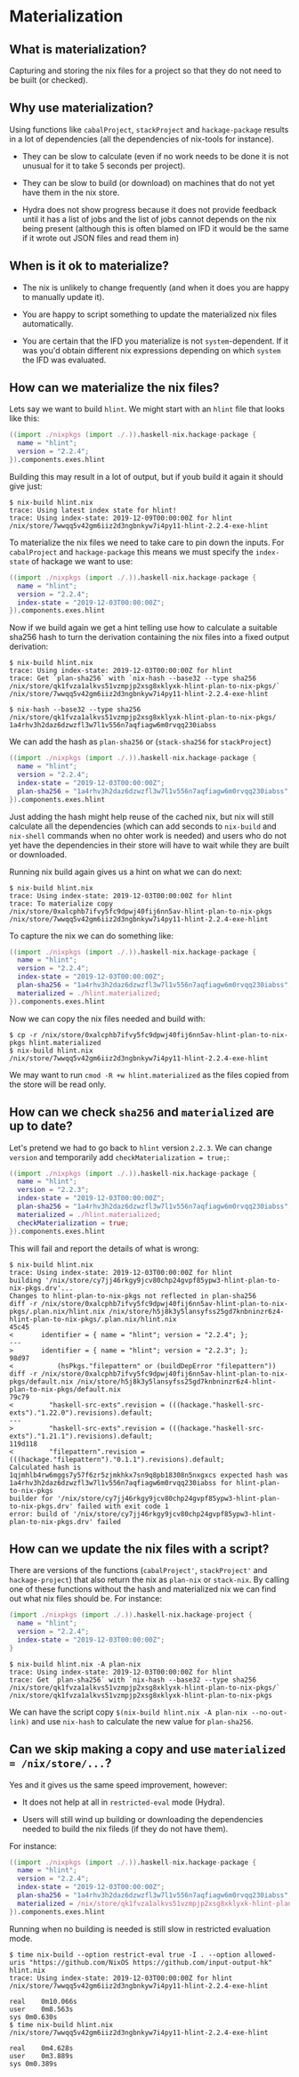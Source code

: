 # Materialization

## What is materialization?

Capturing and storing the nix files for a project so that they do
not need to be built (or checked).

## Why use materialization?

Using functions like `cabalProject`, `stackProject` and `hackage-package`
results in a lot of dependencies (all the dependencies of nix-tools
for instance).

* They can be slow to calculate (even if no work needs to be done it
  is not unusual for it to take 5 seconds per project).

* They can be slow to build (or download) on machines that do not
  yet have them in the nix store.

* Hydra does not show progress because it does not provide feedback
  until it has a list of jobs and the list of jobs cannot depends
  on the nix being present (although this is often blamed on IFD
  it would be the same if it wrote out JSON files and read them in)

## When is it ok to materialize?

* The nix is unlikely to change frequently (and when it does you
  are happy to manually update it).

* You are happy to script something to update the materialized
  nix files automatically.
* You are certain that the IFD you materialize is not `system`-dependent. If it was you'd
   obtain different nix expressions depending on which `system` the IFD was evaluated.
   
## How can we materialize the nix files?

Lets say we want to build `hlint`.  We might start with an `hlint`
file that looks like this:

```nix
((import ./nixpkgs (import ./.)).haskell-nix.hackage-package {
  name = "hlint";
  version = "2.2.4";
}).components.exes.hlint
```

Building this may result in a lot of output, but if youb build
it again it should give just:

```
$ nix-build hlint.nix 
trace: Using latest index state for hlint!
trace: Using index-state: 2019-12-09T00:00:00Z for hlint
/nix/store/7wwqq5v42gm6iiz2d3ngbnkyw7i4py11-hlint-2.2.4-exe-hlint
```

To materialize the nix files we need to take care to pin down the
inputs.  For `cabalProject` and `hackage-package` this means
we must specify the `index-state` of hackage we want to use:

```nix
((import ./nixpkgs (import ./.)).haskell-nix.hackage-package {
  name = "hlint";
  version = "2.2.4";
  index-state = "2019-12-03T00:00:00Z";
}).components.exes.hlint
```

Now if we build again we get a hint telling use how to
calculate a suitable sha256 hash to turn the derivation
containing the nix files into a fixed output derivation:

```
$ nix-build hlint.nix 
trace: Using index-state: 2019-12-03T00:00:00Z for hlint
trace: Get `plan-sha256` with `nix-hash --base32 --type sha256 /nix/store/qk1fvza1alkvs51vzmpjp2xsg8xklyxk-hlint-plan-to-nix-pkgs/`
/nix/store/7wwqq5v42gm6iiz2d3ngbnkyw7i4py11-hlint-2.2.4-exe-hlint

$ nix-hash --base32 --type sha256 /nix/store/qk1fvza1alkvs51vzmpjp2xsg8xklyxk-hlint-plan-to-nix-pkgs/
1a4rhv3h2daz6dzwzfl3w7l1v556n7aqfiagw6m0rvqq230iabss
```

We can add the hash as `plan-sha256` or (`stack-sha256` for
`stackProject`)

```nix
((import ./nixpkgs (import ./.)).haskell-nix.hackage-package {
  name = "hlint";
  version = "2.2.4";
  index-state = "2019-12-03T00:00:00Z";
  plan-sha256 = "1a4rhv3h2daz6dzwzfl3w7l1v556n7aqfiagw6m0rvqq230iabss";
}).components.exes.hlint
```

Just adding the hash might help reuse of the cached nix, but nix will
still calculate all the dependencies (which can add seconds to
`nix-build` and `nix-shell` commands when no ohter work is needed)
and users who do not yet have the dependencies in their store will have
to wait while they are built or downloaded.

Running nix build again gives us a hint on what we can do next:

```
$ nix-build hlint.nix 
trace: Using index-state: 2019-12-03T00:00:00Z for hlint
trace: To materialize copy /nix/store/0xalcphb7ifvy5fc9dpwj40fij6nn5av-hlint-plan-to-nix-pkgs
/nix/store/7wwqq5v42gm6iiz2d3ngbnkyw7i4py11-hlint-2.2.4-exe-hlint
```

To capture the nix we can do something like:

```nix
((import ./nixpkgs (import ./.)).haskell-nix.hackage-package {
  name = "hlint";
  version = "2.2.4";
  index-state = "2019-12-03T00:00:00Z";
  plan-sha256 = "1a4rhv3h2daz6dzwzfl3w7l1v556n7aqfiagw6m0rvqq230iabss";
  materialized = ./hlint.materialized;
}).components.exes.hlint
```

Now we can copy the nix files needed and build with:

```
$ cp -r /nix/store/0xalcphb7ifvy5fc9dpwj40fij6nn5av-hlint-plan-to-nix-pkgs hlint.materialized
$ nix-build hlint.nix 
/nix/store/7wwqq5v42gm6iiz2d3ngbnkyw7i4py11-hlint-2.2.4-exe-hlint
```

We may want to run `cmod -R +w hlint.materialized` as the files copied from the
store will be read only.

## How can we check `sha256` and `materialized` are up to date?

Let's pretend we had to go back to `hlint` version `2.2.3`.
We can change `version` and temporarily add
`checkMaterialization = true;`:

```nix
((import ./nixpkgs (import ./.)).haskell-nix.hackage-package {
  name = "hlint";
  version = "2.2.3";
  index-state = "2019-12-03T00:00:00Z";
  plan-sha256 = "1a4rhv3h2daz6dzwzfl3w7l1v556n7aqfiagw6m0rvqq230iabss";
  materialized = ./hlint.materialized;
  checkMaterialization = true;
}).components.exes.hlint
```

This will fail and report the details of what is wrong:

```
$ nix-build hlint.nix 
trace: Using index-state: 2019-12-03T00:00:00Z for hlint
building '/nix/store/cy7jj46rkgy9jcv80chp24gvpf85ypw3-hlint-plan-to-nix-pkgs.drv'...
Changes to hlint-plan-to-nix-pkgs not reflected in plan-sha256
diff -r /nix/store/0xalcphb7ifvy5fc9dpwj40fij6nn5av-hlint-plan-to-nix-pkgs/.plan.nix/hlint.nix /nix/store/h5j8k3y5lansyfss25gd7knbninzr6z4-hlint-plan-to-nix-pkgs/.plan.nix/hlint.nix
45c45
<       identifier = { name = "hlint"; version = "2.2.4"; };
---
>       identifier = { name = "hlint"; version = "2.2.3"; };
98d97
<           (hsPkgs."filepattern" or (buildDepError "filepattern"))
diff -r /nix/store/0xalcphb7ifvy5fc9dpwj40fij6nn5av-hlint-plan-to-nix-pkgs/default.nix /nix/store/h5j8k3y5lansyfss25gd7knbninzr6z4-hlint-plan-to-nix-pkgs/default.nix
79c79
<         "haskell-src-exts".revision = (((hackage."haskell-src-exts")."1.22.0").revisions).default;
---
>         "haskell-src-exts".revision = (((hackage."haskell-src-exts")."1.21.1").revisions).default;
119d118
<         "filepattern".revision = (((hackage."filepattern")."0.1.1").revisions).default;
Calculated hash is 1qjmhlb4rw6mggs7y57f6zr5zjmkhkx7sn9q8pb18308n5nxgxcs expected hash was 1a4rhv3h2daz6dzwzfl3w7l1v556n7aqfiagw6m0rvqq230iabss for hlint-plan-to-nix-pkgs
builder for '/nix/store/cy7jj46rkgy9jcv80chp24gvpf85ypw3-hlint-plan-to-nix-pkgs.drv' failed with exit code 1
error: build of '/nix/store/cy7jj46rkgy9jcv80chp24gvpf85ypw3-hlint-plan-to-nix-pkgs.drv' failed
```

## How can we update the nix files with a script?

There are versions of the functions (`cabalProject'`, `stackProject'`
and `hackage-project`) that also return the nix as `plan-nix` or
`stack-nix`.  By calling one of these functions without the
hash and materialized nix we can find out what nix files should be.
For instance:

```nix
(import ./nixpkgs (import ./.)).haskell-nix.hackage-project {
  name = "hlint";
  version = "2.2.4";
  index-state = "2019-12-03T00:00:00Z";
}
```

```
$ nix-build hlint.nix -A plan-nix
trace: Using index-state: 2019-12-03T00:00:00Z for hlint
trace: Get `plan-sha256` with `nix-hash --base32 --type sha256 /nix/store/qk1fvza1alkvs51vzmpjp2xsg8xklyxk-hlint-plan-to-nix-pkgs/`
/nix/store/qk1fvza1alkvs51vzmpjp2xsg8xklyxk-hlint-plan-to-nix-pkgs
```

We can have the script copy `$(nix-build hlint.nix -A plan-nix --no-out-link)`
and use `nix-hash` to calculate the new value for `plan-sha256`.

## Can we skip making a copy and use `materialized = /nix/store/...`?

Yes and it gives us the same speed improvement, however:

* It does not help at all in `restricted-eval` mode (Hydra).

* Users will still wind up building or downloading the dependencies
  needed to build the nix fileds (if they do not have them).

For instance:

```nix
((import ./nixpkgs (import ./.)).haskell-nix.hackage-package {
  name = "hlint";
  version = "2.2.4";
  index-state = "2019-12-03T00:00:00Z";
  plan-sha256 = "1a4rhv3h2daz6dzwzfl3w7l1v556n7aqfiagw6m0rvqq230iabss";
  materialized = /nix/store/qk1fvza1alkvs51vzmpjp2xsg8xklyxk-hlint-plan-to-nix-pkgs;
}).components.exes.hlint
```

Running when no building is needed is still slow in restricted evaluation mode.

```
$ time nix-build --option restrict-eval true -I . --option allowed-uris "https://github.com/NixOS https://github.com/input-output-hk" hlint.nix 
trace: Using index-state: 2019-12-03T00:00:00Z for hlint
/nix/store/7wwqq5v42gm6iiz2d3ngbnkyw7i4py11-hlint-2.2.4-exe-hlint

real	0m10.066s
user	0m8.563s
sys	0m0.630s
$ time nix-build hlint.nix 
/nix/store/7wwqq5v42gm6iiz2d3ngbnkyw7i4py11-hlint-2.2.4-exe-hlint

real	0m4.628s
user	0m3.889s
sys	0m0.389s
```
